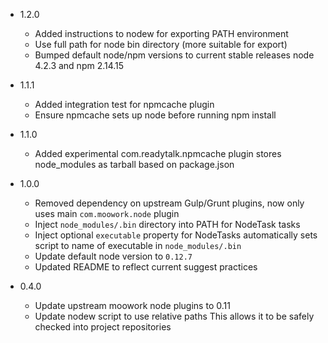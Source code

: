 * 1.2.0
    - Added instructions to nodew for exporting PATH environment
    - Use full path for node bin directory (more suitable for export)
    - Bumped default node/npm versions to current stable releases
      node 4.2.3 and npm 2.14.15

* 1.1.1
    - Added integration test for npmcache plugin
    - Ensure npmcache sets up node before running npm install

* 1.1.0
    - Added experimental com.readytalk.npmcache plugin
      stores node_modules as tarball based on package.json

* 1.0.0
    - Removed dependency on upstream Gulp/Grunt plugins, now only uses main `com.moowork.node` plugin
    - Inject `node_modules/.bin` directory into PATH for NodeTask tasks
    - Inject optional `executable` property for NodeTasks
      automatically sets script to name of executable in `node_modules/.bin`
    - Update default node version to `0.12.7`
    - Updated README to reflect current suggest practices

* 0.4.0
    - Update upstream moowork node plugins to 0.11
    - Update nodew script to use relative paths
      This allows it to be safely checked into project repositories

